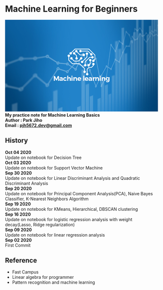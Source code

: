 # Machine Learning for Beginners   

![](./images/ML01.jpg)  
**My practice note for Machine Learning Basics**  
**Author : Park Jiho**  
**Email : pjh5672.dev@gmail.com**   

## History  
**Oct 04 2020**  
Update on notebook for Decision Tree      
**Oct 03 2020**  
Update on notebook for Support Vector Machine    
**Sep 30 2020**  
Update on notebook for Linear Discriminant Analysis and Quadratic Discriminant Analysis    
**Sep 20 2020**  
Update on notebook for Principal Component Analysis(PCA), Naive Bayes Classifier, K-Nearest Neighbors Algorithm    
**Sep 19 2020**  
Update on notebook for KMeans, Hierarchical, DBSCAN clustering    
**Sep 16 2020**  
Update on notebook for logistic regression analysis with weight decay(Lasso, Ridge regularization)   
**Sep 09 2020**  
Update on notebook for linear regression analysis   
**Sep 02 2020**  
First Commit    


## Reference
 - Fast Campus
 - Linear algebra for programmer
 - Pattern recognition and machine learning